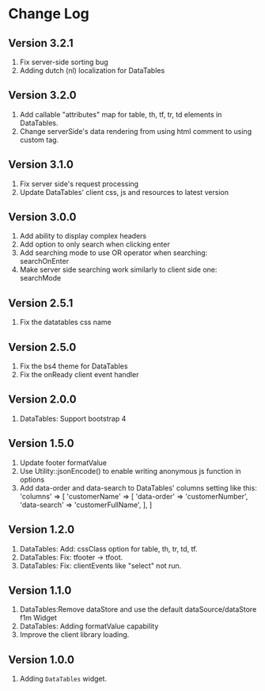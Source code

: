 # Change Log

## Version 3.2.1
1. Fix server-side sorting bug
2. Adding dutch (nl) localization for DataTables

## Version 3.2.0
1. Add callable "attributes" map for table, th, tf, tr, td elements in DataTables.
2. Change serverSide's data rendering from using html comment to using custom tag.

## Version 3.1.0
1. Fix server side's request processing
2. Update DataTables' client css, js and resources to latest version

## Version 3.0.0
1. Add ability to display complex headers
2. Add option to only search when clicking enter
3. Add searching mode to use OR operator when searching: searchOnEnter
4. Make server side searching work similarly to client side one: searchMode

## Version 2.5.1

1. Fix the datatables css name

## Version 2.5.0

1. Fix the bs4 theme for DataTables
2. Fix the onReady client event handler

## Version 2.0.0

1. DataTables: Support bootstrap 4


## Version 1.5.0

1. Update footer formatValue
2. Use Utility::jsonEncode() to enable writing anonymous js function in options
3. Add data-order and data-search to DataTables' columns setting like this:
    'columns' => [
        'customerName' => [
            'data-order' => 'customerNumber',
            'data-search' => 'customerFullName',
        ],
    ]
    
## Version 1.2.0

1. DataTables: Add: cssClass option for table, th, tr, td, tf.
2. DataTables: Fix: tfooter -> tfoot.
3. DataTables: Fix: clientEvents like "select" not run.


## Version 1.1.0

1. DataTables:Remove dataStore and use the default dataSource/dataStore f1m Widget
2. DataTables: Adding formatValue capability
3. Improve the client library loading.

## Version 1.0.0

1. Adding `DataTables` widget.